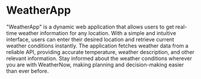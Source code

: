 # WeatherApp
"WeatherApp" is a dynamic web application that allows users to get real-time weather information for any location. With a simple and intuitive interface, users can enter their desired location and retrieve current weather conditions instantly. The application fetches weather data from a reliable API, providing accurate temperature, weather description, and other relevant information. Stay informed about the weather conditions wherever you are with WeatherNow, making planning and decision-making easier than ever before.
